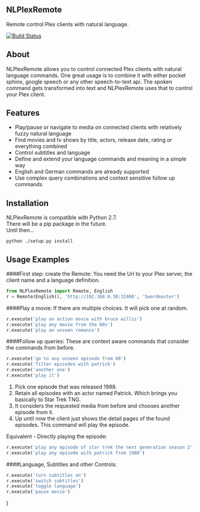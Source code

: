 ## NLPlexRemote ##
Remote control Plex clients with natural language.

[![Build Status](https://travis-ci.org/danielBreitlauch/NLPlexRemote.svg?branch=master)](https://travis-ci.org/danielBreitlauch/NLPlexRemote)

About
--------

NLPlexRemote allows you to control connected Plex clients with natural language commands.
One great usage is to combine it with either pocket sphinx, google speech or any other speech-to-text api.
The spoken command gets transformed into text and NLPlexRemote uses that to control your Plex client. 

Features
--------

* Play/pause or navigate to media on connected clients with relatively fuzzy natural language
* Find movies and tv shows by title, actors, release date, rating or everything combined
* Control subtitles and language
* Define and extend your language commands and meaning in a simple way
* English and German commands are already supported
* Use complex query combinations and context sensitive follow up commands


Installation
--------

NLPlexRemote is compatible with Python 2.7.  
There will be a pip package in the future.  
Until then... 
```
python ./setup.py install
```

Usage Examples
--------------

####First step: create the Remote:
You need the Url to your Plex server, the client name and a language definition.

```python
from NLPlexRemote import Remote, English
r = Remote(English(), 'http://192.168.0.30:32400', 'Swordmaster')
```

####Play a movie:
If there are multiple choices. It will pick one at random.

```python
r.execute('play an action movie with bruce willis')
r.execute('play any movie from the 60s')
r.execute('play an unseen romance')
```

####Follow up queries:
These are context aware commands that consider the commands from before.

```python
r.execute('go to any unseen episode from 88')
r.execute('filter episodes with patrick')
r.execute('another one')
r.execute('play it')
```

1. Pick one episode that was released 1988.
2. Retain all episodes with an actor named Patrick. Which brings you basically to Star Trek TNG.
3. It considers the requested media from before and chooses another episode from it.
4. Up until now the client just shows the detail pages of the found episodes. This command will play the episode.

Equivalent - Directly playing the episode:

```python
r.execute('play any episode of star trek the next generation season 2')
r.execute('play any episode with patrick from 1988')
```

####Language, Subtitles and other Controls:

```python
r.execute('turn subtitles on')
r.execute('switch subtitles')
r.execute('toggle language')
r.execute('pause movie')
```
}